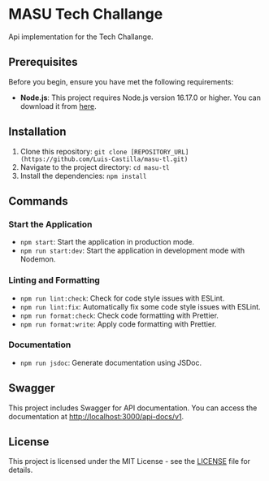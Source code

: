 # MASU Tech Challange

Api implementation for the Tech Challange.

## Prerequisites

Before you begin, ensure you have met the following requirements:

- **Node.js**: This project requires Node.js version 16.17.0 or higher. You can download it from [here](https://nodejs.org/).

## Installation

1. Clone this repository: `git clone [REPOSITORY_URL](https://github.com/Luis-Castilla/masu-tl.git)`
2. Navigate to the project directory: `cd masu-tl`
3. Install the dependencies: `npm install`

## Commands

### Start the Application

- `npm start`: Start the application in production mode.
- `npm run start:dev`: Start the application in development mode with Nodemon.

### Linting and Formatting

- `npm run lint:check`: Check for code style issues with ESLint.
- `npm run lint:fix`: Automatically fix some code style issues with ESLint.
- `npm run format:check`: Check code formatting with Prettier.
- `npm run format:write`: Apply code formatting with Prettier.

### Documentation

- `npm run jsdoc`: Generate documentation using JSDoc.

## Swagger

This project includes Swagger for API documentation. You can access the documentation at [http://localhost:3000/api-docs/v1](http://localhost:3000/api-docs/v1/#/).

## License

This project is licensed under the MIT License - see the [LICENSE](LICENSE) file for details.
